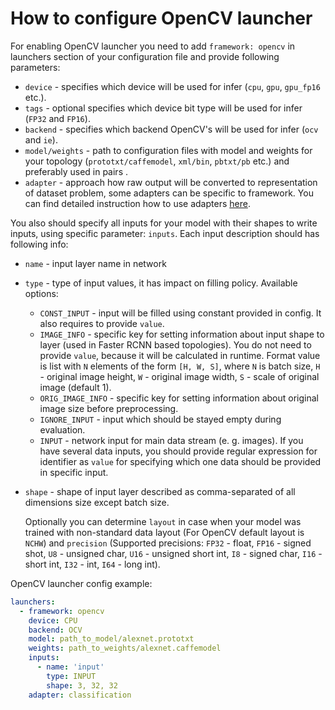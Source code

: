 # How to configure OpenCV launcher

For enabling OpenCV launcher you need to add `framework: opencv` in launchers section of your configuration file and provide following parameters:

* `device` - specifies which device will be used for infer (`cpu`, `gpu`, `gpu_fp16` etc.).
* `tags` - optional specifies which device bit type will be used for infer (`FP32` and `FP16`).
* `backend` - specifies which backend OpenCV's will be used for infer (`ocv` and `ie`).
* `model/weights` - path to configuration files with model and weights for your topology (`prototxt/caffemodel`, `xml/bin`, `pbtxt/pb` etc.) and preferably used in pairs .
* `adapter` - approach how raw output will be converted to representation of dataset problem, some adapters can be specific to framework. You can find detailed instruction how to use adapters [here](../adapters/README.md).

You also should specify all inputs for your model with their shapes to write inputs, using specific parameter: `inputs`.
Each input description should has following info:
  * `name` - input layer name in network
  * `type` - type of input values, it has impact on filling policy. Available options:
    * `CONST_INPUT` - input will be filled using constant provided in config. It also requires to provide `value`.
    * `IMAGE_INFO` - specific key for setting information about input shape to layer (used in Faster RCNN based topologies). You do not need to provide `value`, because it will be calculated in runtime. Format value is list with `N` elements of the form `[H, W, S]`, where `N` is batch size, `H` - original image height, `W` - original image width, `S` - scale of original image (default 1).
    * `ORIG_IMAGE_INFO` - specific key for setting information about original image size before preprocessing.
    * `IGNORE_INPUT` - input which should be stayed empty during evaluation.
    * `INPUT` - network input for main data stream (e. g. images). If you have several data inputs, you should provide regular expression for identifier as `value` for specifying which one data should be provided in specific input.
  * `shape` - shape of input layer described as comma-separated of all dimensions size except batch size.

    Optionally you can determine `layout` in case when your model was trained with non-standard data layout (For OpenCV default layout is `NCHW`) and `precision` (Supported precisions: `FP32` - float, `FP16` - signed shot, `U8`  - unsigned char, `U16` - unsigned short int, `I8` - signed char, `I16` - short int, `I32` - int, `I64` - long int).

OpenCV launcher config example:

```yml
launchers:
  - framework: opencv
    device: CPU
    backend: OCV
    model: path_to_model/alexnet.prototxt
    weights: path_to_weights/alexnet.caffemodel
    inputs:
      - name: 'input'
        type: INPUT
        shape: 3, 32, 32
    adapter: classification
```
